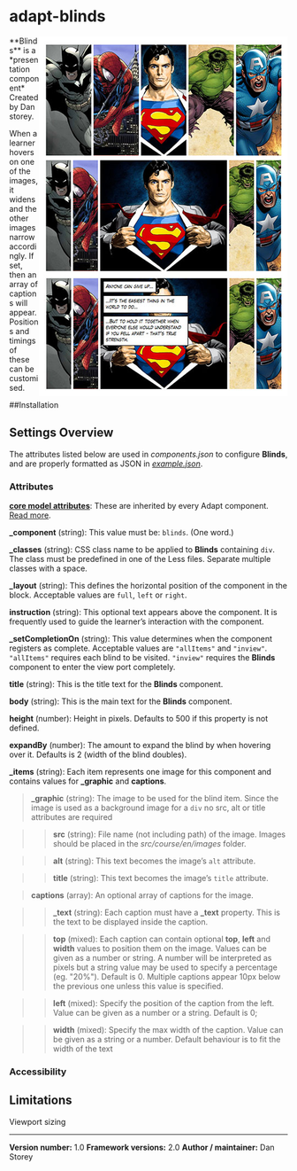 # adapt-blinds

<img align="right" src="https://raw.githubusercontent.com/danielstorey/adapt-resources/master/blinds-demo.jpg" alt="blinds in action">
**Blinds** is a *presentation component* Created by Dan storey.

When a learner hovers on one of the images, it widens and the other images narrow accordingly. If set, then an array of captions will appear. Positions and timings of these can be customised.


##Installation



## Settings Overview

The attributes listed below are used in *components.json* to configure **Blinds**, and are properly formatted as JSON in [*example.json*](https://github.com/danielstorey/adapt-blinds/example.json).

### Attributes

[**core model attributes**](https://github.com/adaptlearning/adapt_framework/wiki/Core-model-attributes): These are inherited by every Adapt component. [Read more](https://github.com/adaptlearning/adapt_framework/wiki/Core-model-attributes).

**_component** (string): This value must be: `blinds`. (One word.)

**_classes** (string): CSS class name to be applied to **Blinds** containing `div`. The class must be predefined in one of the Less files. Separate multiple classes with a space.

**_layout** (string): This defines the horizontal position of the component in the block. Acceptable values are `full`, `left` or `right`.

**instruction** (string): This optional text appears above the component. It is frequently used to
guide the learner’s interaction with the component.

**_setCompletionOn** (string): This value determines when the component registers as complete. Acceptable values are `"allItems"` and `"inview"`. `"allItems"` requires each blind to be visited. `"inview"` requires the **Blinds** component to enter the view port completely.

**title** (string): This is the title text for the **Blinds** component.

**body** (string): This is the main text for the **Blinds** component.

**height** (number): Height in pixels. Defaults to 500 if this property is not defined.

**expandBy** (number): The amount to expand the blind by when hovering over it. Defaults is 2 (width of the blind doubles).

**_items** (string): Each item represents one image for this component and contains values for **_graphic** and **captions**.

>**_graphic** (string): The image to be used for the blind item. Since the image is used as a background image for a `div` no src, alt or title attributes are required

>>**src** (string): File name (not including path) of the image. Images should be placed in the *src/course/en/images* folder.

>>**alt** (string): This text becomes the image’s `alt` attribute.

>>**title** (string): This text becomes the image’s `title` attribute.

>**captions** (array): An optional array of captions for the image.

>>**_text** (string): Each caption must have a **_text** property. This is the text to be displayed inside the caption.

>>**top** (mixed): Each caption can contain optional **top**, **left** and **width** values to position them on the image. Values can be given as a number or string. A number will be interpreted as pixels but a string value may be used to specify a percentage (eg. "20%"). Default is 0. Multiple captions appear 10px below the previous one unless this value is specified.

>>**left** (mixed): Specify the position of the caption from the left. Value can be given as a number or a string. Default is 0;

>>**width** (mixed): Specify the max width of the caption. Value can be given as a string or a number. Default behaviour is to fit the width of the text

### Accessibility



## Limitations

Viewport sizing

----------------------------
**Version number:**  1.0
**Framework versions:**  2.0
**Author / maintainer:** Dan Storey
